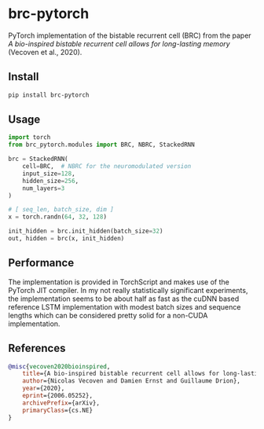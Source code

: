 brc-pytorch
===========

PyTorch implementation of the bistable recurrent cell (BRC) from the paper _A bio-inspired bistable recurrent cell allows for
long-lasting memory_ (Vecoven et al., 2020).

Install
-------

```bash
pip install brc-pytorch
```

Usage
-----

```python
import torch
from brc_pytorch.modules import BRC, NBRC, StackedRNN

brc = StackedRNN(
    cell=BRC,  # NBRC for the neuromodulated version
    input_size=128,
    hidden_size=256,
    num_layers=3
)

# [ seq_len, batch_size, dim ]
x = torch.randn(64, 32, 128)

init_hidden = brc.init_hidden(batch_size=32)
out, hidden = brc(x, init_hidden)
```

Performance
-----------

The implementation is provided in TorchScript and makes use of the PyTorch JIT compiler.
In my not really statistically significant experiments, the implementation seems to be about half as fast as the cuDNN based reference LSTM implementation with modest batch sizes and sequence lengths which can be considered pretty solid for a non-CUDA implementation.

References
----------

```bibtex
@misc{vecoven2020bioinspired,
    title={A bio-inspired bistable recurrent cell allows for long-lasting memory},
    author={Nicolas Vecoven and Damien Ernst and Guillaume Drion},
    year={2020},
    eprint={2006.05252},
    archivePrefix={arXiv},
    primaryClass={cs.NE}
}
```